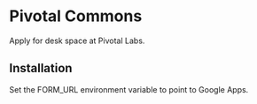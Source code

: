 # Pivotal Commons

Apply for desk space at Pivotal Labs.

## Installation

Set the FORM_URL environment variable to point to Google Apps.
